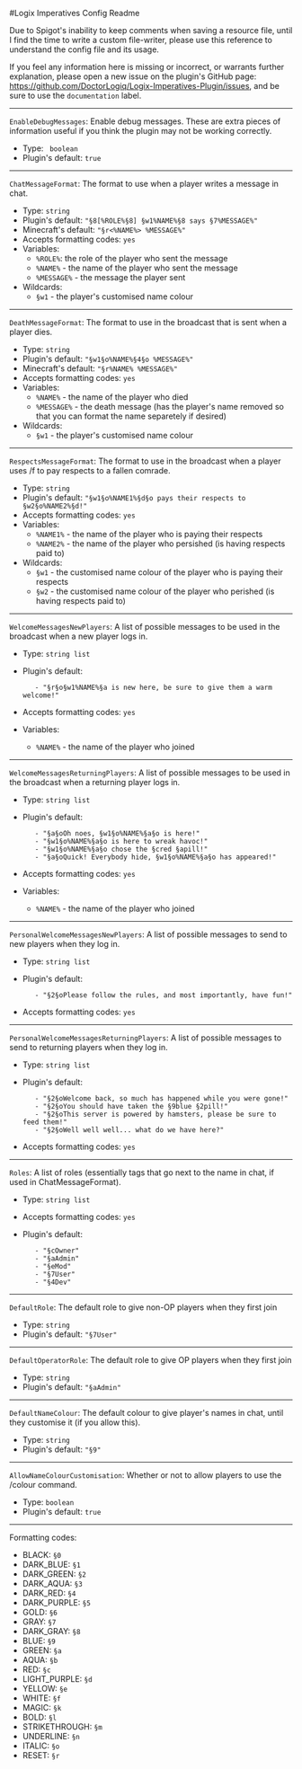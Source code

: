 #Logix Imperatives Config Readme

Due to Spigot's inability to keep comments when saving a resource file, until I find the time to write a custom file-writer, please use this reference to understand the config file and its usage.

If you feel any information here is missing or incorrect, or warrants further explanation, please open a new issue on the plugin's GitHub page: https://github.com/DoctorLogiq/Logix-Imperatives-Plugin/issues, and be sure to use the `documentation` label.

---
`EnableDebugMessages`: Enable debug messages. These are extra pieces of information useful if you think the plugin may not be working correctly.
  - Type: ` boolean`
  - Plugin's default: `true`
---
`ChatMessageFormat`: The format to use when a player writes a message in chat.
 - Type: `string`
 - Plugin's default: `"§8[%ROLE%§8] §w1%NAME%§8 says §7%MESSAGE%"`
 - Minecraft's default: `"§r<%NAME%> %MESSAGE%"`
 - Accepts formatting codes: `yes`
 - Variables:
    - `%ROLE%`: the role of the player who sent the message
    - `%NAME%` - the name of the player who sent the message
    - `%MESSAGE%` - the message the player sent
 - Wildcards:
    - `§w1` - the player's customised name colour
---
`DeathMessageFormat`: The format to use in the broadcast that is sent when a player dies.
 - Type: `string`
 - Plugin's default: `"§w1§o%NAME%§4§o %MESSAGE%"`
 - Minecraft's default: `"§r%NAME% %MESSAGE%"`
 - Accepts formatting codes: `yes`
 - Variables:
    - `%NAME%` - the name of the player who died
    - `%MESSAGE%` - the death message (has the player's name removed so that you can format the name separetely if desired)
 - Wildcards:
    - `§w1` - the player's customised name colour
---
`RespectsMessageFormat`: The format to use in the broadcast when a player uses /f to pay respects to a fallen comrade.
 - Type: `string`
 - Plugin's default: `"§w1§o%NAME1%§d§o pays their respects to §w2§o%NAME2%§d!"`
 - Accepts formatting codes: `yes`
 - Variables:
     - `%NAME1%` - the name of the player who is paying their respects
     - `%NAME2%` - the name of the player who persished (is having respects paid to)
 - Wildcards:
    - `§w1` - the customised name colour of the player who is paying their respects
    - `§w2` - the customised name colour of the player who perished (is having respects paid to)
---
`WelcomeMessagesNewPlayers`: A list of possible messages to be used in the broadcast when a new player logs in.
 - Type: `string list`
 - Plugin's default: 

          - "§r§o§w1%NAME%§a is new here, be sure to give them a warm welcome!"
 - Accepts formatting codes: `yes`
 - Variables:
      - `%NAME%` - the name of the player who joined
---
`WelcomeMessagesReturningPlayers`: A list of possible messages to be used in the broadcast when a returning player logs in.
 - Type: `string list`
 - Plugin's default: 

          - "§a§oOh noes, §w1§o%NAME%§a§o is here!"
          - "§w1§o%NAME%§a§o is here to wreak havoc!"
          - "§w1§o%NAME%§a§o chose the §cred §apill!"
          - "§a§oQuick! Everybody hide, §w1§o%NAME%§a§o has appeared!"
 - Accepts formatting codes: `yes`
 - Variables:
      - `%NAME%` - the name of the player who joined
---
`PersonalWelcomeMessagesNewPlayers`: A list of possible messages to send to new players when they log in.
 - Type: `string list`
 - Plugin's default: 

          - "§2§oPlease follow the rules, and most importantly, have fun!"
 - Accepts formatting codes: `yes`
---
`PersonalWelcomeMessagesReturningPlayers`: A list of possible messages to send to returning players when they log in.
 - Type: `string list`
 - Plugin's default: 

          - "§2§oWelcome back, so much has happened while you were gone!"
          - "§2§oYou should have taken the §9blue §2pill!"
          - "§2§oThis server is powered by hamsters, please be sure to feed them!"
          - "§2§oWell well well... what do we have here?"
 - Accepts formatting codes: `yes`
---
`Roles`: A list of roles (essentially tags that go next to the name in chat, if used in ChatMessageFormat).
 - Type: `string list`
 - Accepts formatting codes: `yes`
 - Plugin's default:
 
          - "§cOwner"
          - "§aAdmin"
          - "§eMod"
          - "§7User"
          - "§4Dev"
---
`DefaultRole`: The default role to give non-OP players when they first join
 - Type: `string`
 - Plugin's default: `"§7User"`
---
`DefaultOperatorRole`: The default role to give OP players when they first join
 - Type: `string`
 - Plugin's default: `"§aAdmin"`
---
`DefaultNameColour`: The default colour to give player's names in chat, until they customise it (if you allow this).
 - Type: `string`
 - Plugin's default: `"§9"`
---
`AllowNameColourCustomisation`: Whether or not to allow players to use the /colour command.
 - Type: `boolean`
 - Plugin's default: `true`
 
---
Formatting codes:

 -  BLACK: `§0`
 -  DARK_BLUE: `§1`
 -  DARK_GREEN: `§2`
 -  DARK_AQUA: `§3`
 -  DARK_RED: `§4`
 -  DARK_PURPLE: `§5`
 -  GOLD: `§6`
 -  GRAY: `§7`
 -  DARK_GRAY: `§8`
 -  BLUE: `§9`
 -  GREEN: `§a`
 -  AQUA: `§b`
 -  RED: `§c`
 -  LIGHT_PURPLE: `§d`
 -  YELLOW: `§e`
 -  WHITE: `§f`
 -  MAGIC: `§k`
 -  BOLD: `§l`
 -  STRIKETHROUGH: `§m`
 -  UNDERLINE: `§n`
 -  ITALIC: `§o`
 -  RESET: `§r`